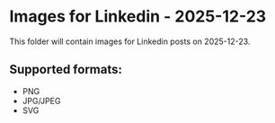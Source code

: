 # Images for Linkedin - 2025-12-23

This folder will contain images for Linkedin posts on 2025-12-23.

## Supported formats:
- PNG
- JPG/JPEG
- SVG
